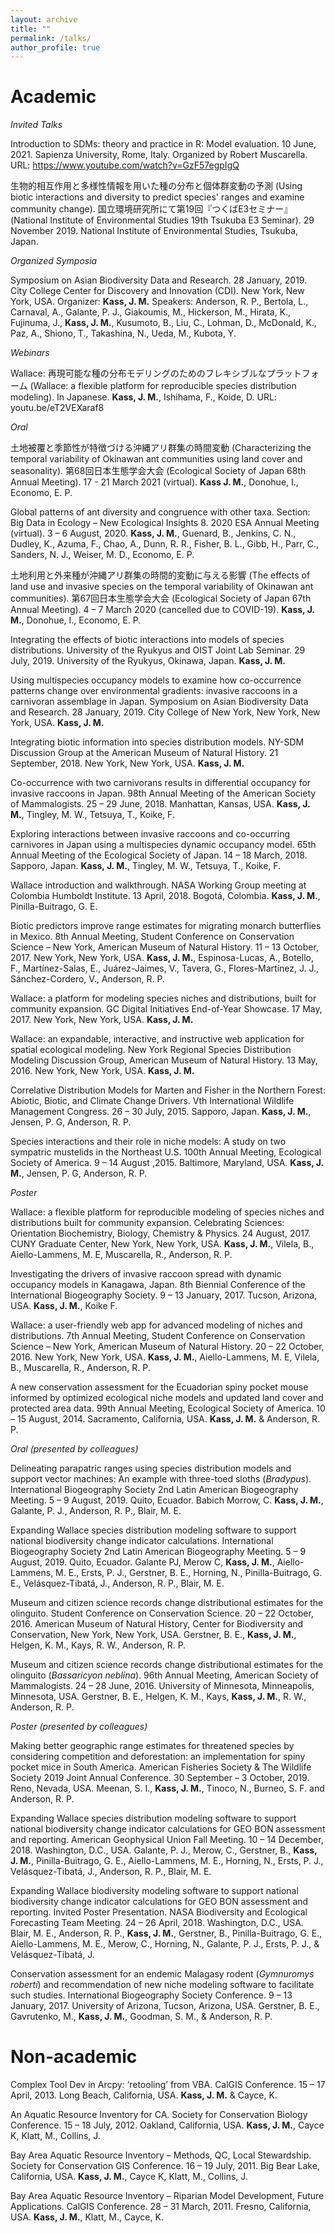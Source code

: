 ```yaml
---
layout: archive
title: ""
permalink: /talks/
author_profile: true
---
```


Academic
======

*Invited Talks*

Introduction to SDMs: theory and practice in R: Model evaluation. 10 June, 2021. Sapienza University, Rome, Italy. Organized by Robert Muscarella. URL: https://www.youtube.com/watch?v=GzF57egpIgQ

生物的相互作用と多様性情報を用いた種の分布と個体群変動の予測 (Using biotic interactions and diversity to predict species' ranges and examine community change).  国立環境研究所にて第19回『つくばE3セミナー』(National Institute of Environmental Studies 19th Tsukuba E3 Seminar). 29 November 2019. National Institute of Environmental Studies, Tsukuba, Japan.

*Organized Symposia*

Symposium on Asian Biodiversity Data and Research. 28 January, 2019. City College Center for Discovery and Innovation (CDI). New York, New York, USA. Organizer: **Kass, J. M.** Speakers: Anderson, R. P., Bertola, L., Carnaval, A., Galante, P. J., Giakoumis, M., Hickerson, M., Hirata, K., Fujinuma, J., **Kass, J. M.**, Kusumoto, B., Liu, C., Lohman, D., McDonald, K., Paz, A., Shiono, T., Takashina, N., Ueda, M., Kubota, Y.

*Webinars*

Wallace: 再現可能な種の分布モデリングのためのフレキシブルなプラットフォーム (Wallace: a flexible platform for reproducible species distribution modeling). In Japanese. **Kass, J. M.**, Ishihama, F., Koide, D. URL: youtu.be/eT2VEXaraf8

*Oral*

土地被覆と季節性が特徴づける沖縄アリ群集の時間変動 (Characterizing the temporal variability of Okinawan ant communities using 
land cover and seasonality). 第68回日本生態学会大会 (Ecological Society of Japan 68th Annual Meeting). 17 - 21 March 2021 (virtual). **Kass J. M.**, Donohue, I., Economo, E. P.

Global patterns of ant diversity and congruence with other taxa. Section: Big Data in Ecology – New Ecological Insights 8. 2020 ESA Annual Meeting (virtual). 3 – 6 August, 2020. **Kass, J. M.**, Guenard, B., Jenkins, C. N., Dudley, K., Azuma, F., Chao, A., Dunn, R. R., Fisher, B. L., Gibb, H., Parr, C., Sanders, N. J., Weiser, M. D., Economo, E. P.

土地利用と外来種が沖縄アリ群集の時間的変動に与える影響 (The effects of land use and invasive species on the temporal variability of Okinawan ant communities). 第67回日本生態学会大会 (Ecological Society of Japan 67th Annual Meeting). 4 – 7 March 2020 (cancelled due to COVID-19). **Kass, J. M.**, Donohue, I., Economo, E. P.

Integrating the effects of biotic interactions into models of species distributions. University of the Ryukyus and OIST Joint Lab Seminar. 29 July, 2019. University of the Ryukyus, Okinawa, Japan. **Kass, J. M.**

Using multispecies occupancy models to examine how co-occurrence patterns change over environmental gradients: invasive raccoons in a carnivoran assemblage in Japan. Symposium on Asian Biodiversity Data and Research. 28 January, 2019. City College of New York, New York, New York, USA. **Kass, J. M.**

Integrating biotic information into species distribution models. NY-SDM Discussion Group at the American Museum of Natural History. 21 September, 2018. New York, New York, USA. **Kass, J. M.**

Co-occurrence with two carnivorans results in differential occupancy for invasive raccoons in Japan. 98th Annual Meeting of the American Society of Mammalogists. 25 – 29 June, 2018. Manhattan, Kansas, USA. **Kass, J. M.**, Tingley, M. W., Tetsuya, T., Koike, F.

Exploring interactions between invasive raccoons and co-occurring carnivores in Japan using a multispecies dynamic occupancy model. 65th Annual Meeting of the Ecological Society of Japan. 14 – 18 March, 2018. Sapporo, Japan. **Kass, J. M.**, Tingley, M. W., Tetsuya, T., Koike, F.

Wallace introduction and walkthrough. NASA Working Group meeting at Colombia Humboldt Institute. 13 April, 2018. Bogotá, Colombia. **Kass, J. M.**, Pinilla-Buitrago, G. E.

Biotic predictors improve range estimates for migrating monarch butterflies in Mexico. 8th Annual Meeting, Student Conference on Conservation Science – New York, American Museum of Natural History. 11 – 13 October, 2017. New York, New York, USA. **Kass, J. M.**, Espinosa-Lucas, A., Botello, F., Martínez-Salas, E., Juárez-Jaimes, V., Tavera, G., Flores-Martínez, J. J., Sánchez-Cordero, V., Anderson, R. P.

Wallace: a platform for modeling species niches and distributions, built for community expansion. GC Digital Initiatives End-of-Year Showcase. 17 May, 2017. New York, New York, USA. **Kass, J. M.**

Wallace: an expandable, interactive, and instructive web application for spatial ecological modeling. New York Regional Species Distribution Modeling Discussion Group, American Museum of Natural History. 13 May, 2016. New York, New York, USA. **Kass, J. M.**

Correlative Distribution Models for Marten and Fisher in the Northern Forest: Abiotic, Biotic, and Climate Change Drivers. Vth International Wildlife Management Congress. 26 – 30 July, 2015. Sapporo, Japan. **Kass, J. M.**, Jensen, P. G, Anderson, R. P.

Species interactions and their role in niche models: A study on two sympatric mustelids in the Northeast U.S. 100th Annual Meeting, Ecological Society of America. 9 – 14 August ,2015. Baltimore, Maryland, USA. **Kass, J. M.**, Jensen, P. G, Anderson, R. P. 

*Poster*

Wallace: a flexible platform for reproducible modeling of species niches and distributions built for community expansion. Celebrating Sciences: Orientation Biochemistry, Biology, Chemistry & Physics. 24 August, 2017. CUNY Graduate Center, New York, New York, USA. **Kass, J. M.**, Vilela, B., Aiello-Lammens, M. E, Muscarella, R., Anderson, R. P.

Investigating the drivers of invasive raccoon spread with dynamic occupancy models in Kanagawa, Japan. 8th Biennial Conference of the International Biogeography Society. 9 – 13 January, 2017. Tucson, Arizona, USA. **Kass, J. M.**, Koike F.

Wallace: a user-friendly web app for advanced modeling of niches and distributions. 7th Annual Meeting, Student Conference on Conservation Science – New York, American Museum of Natural History. 20 – 22 October, 2016. New York, New York, USA. **Kass, J. M.**, Aiello-Lammens, M. E, Vilela, B., Muscarella, R., Anderson, R. P.

A new conservation assessment for the Ecuadorian spiny pocket mouse informed by optimized ecological niche models and updated land cover and protected area data. 99th Annual Meeting, Ecological Society of America. 10 – 15 August, 2014. Sacramento, California, USA. **Kass, J. M.**  & Anderson, R. P.

*Oral (presented by colleagues)*

Delineating parapatric ranges using species distribution models and support vector machines: An example with three-toed sloths (*Bradypus*). International Biogeography Society 2nd Latin American Biogeography Meeting. 5 – 9 August, 2019. Quito, Ecuador. Babich Morrow, C. **Kass, J. M.**, Galante, P. J., Anderson, R. P., Blair, M. E.

Expanding Wallace species distribution modeling software to support national biodiversity change indicator calculations. International Biogeography Society 2nd Latin American Biogeography Meeting. 5 – 9 August, 2019. Quito, Ecuador. Galante PJ, Merow C, **Kass, J. M.**, Aiello-Lammens, M. E., Ersts, P. J., Gerstner, B. E., Horning, N., Pinilla-Buitrago, G. E., Velásquez-Tibatá, J., Anderson, R. P., Blair, M. E.

Museum and citizen science records change distributional estimates for the olinguito. Student Conference on Conservation Science. 20 – 22 October, 2016. American Museum of Natural History, Center for Biodiversity and Conservation, New York, New York, USA. Gerstner, B. E., **Kass, J. M.**, Helgen, K. M., Kays, R. W., Anderson, R. P.

Museum and citizen science records change distributional estimates for the olinguito (*Bassaricyon neblina*). 96th Annual Meeting, American Society of Mammalogists. 24 – 28 June, 2016. University of Minnesota, Minneapolis, Minnesota, USA. Gerstner, B. E., Helgen, K. M., Kays, **Kass, J. M.**, R. W., Anderson, R. P.


*Poster (presented by colleagues)*

Making better geographic range estimates for threatened species by considering competition and deforestation: an implementation for spiny pocket mice in South America. American Fisheries Society & The Wildlife Society 2019 Joint Annual Conference. 30 September – 3 October, 2019. Reno, Nevada, USA. Meenan, S. I., **Kass, J. M.**, Tinoco, N., Burneo, S. F. and Anderson, R. P. 

Expanding Wallace species distribution modeling software to support national biodiversity change indicator calculations for GEO BON assessment and reporting. American Geophysical Union Fall Meeting. 10 – 14 December, 2018. Washington, D.C., USA. Galante, P. J., Merow, C., Gerstner, B., **Kass, J. M.**, Pinilla-Buitrago, G. E., Aiello-Lammens, M. E., Horning, N., Ersts, P. J., Velásquez-Tibatá, J., Anderson, R. P., Blair, M. E.

Expanding Wallace biodiversity modeling software to support national biodiversity change indicator calculations for GEO BON assessment and reporting. Invited Poster Presentation. NASA Biodiversity and Ecological Forecasting Team Meeting.  24 – 26 April, 2018. Washington, D.C., USA. Blair, M. E., Anderson, R. P., **Kass, J. M.**, Gerstner, B., Pinilla-Buitrago, G. E., Aiello-Lammens, M. E., Merow, C., Horning, N., Galante, P. J., Ersts, P. J., & Velásquez-Tibatá, J.

Conservation assessment for an endemic Malagasy rodent (*Gymnuromys roberti*) and recommendation of new niche modeling software to facilitate such studies. International Biogeography Society Conference. 9 – 13 January, 2017. University of Arizona, Tucson, Arizona, USA. Gerstner, B. E., Gavrutenko, M., **Kass, J. M.**, Goodman, S. M., &  Anderson, R. P.


Non-academic
======
Complex Tool Dev in Arcpy: ‘retooling’ from VBA. CalGIS Conference. 15 – 17 April, 2013. Long Beach, California, USA. **Kass, J. M.** & Cayce, K.  

An Aquatic Resource Inventory for CA. Society for Conservation Biology Conference. 15 – 18 July, 2012. Oakland, California, USA. **Kass, J. M.**, Cayce K, Klatt, M., Collins, J.  

Bay Area Aquatic Resource Inventory – Methods, QC, Local Stewardship. Society for Conservation GIS Conference. 16 – 19 July, 2011. Big Bear Lake, California, USA. **Kass, J. M.**, Cayce K, Klatt, M., Collins, J.

Bay Area Aquatic Resource Inventory – Riparian Model Development, Future Applications. CalGIS Conference. 28 – 31 March, 2011. Fresno, California, USA. **Kass, J. M.**, Klatt, M., Cayce, K. 
